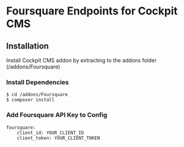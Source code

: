 # Foursquare Endpoints for Cockpit CMS

## Installation
Install Cockpit CMS addon by extracting to the addons folder (/addons/Foursquare)

### Install Dependencies

```
$ cd /addons/Foursquare
$ composer install
```

### Add Foursquare API Key to Config

```
foursquare:
    client_id: YOUR_CLIENT_ID
    client_token: YOUR_CLIENT_TOKEN
```